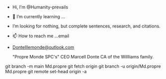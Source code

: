 - Hi, I’m @Humanity-prevails
- 🌱 I’m currently learning ...
- I’m looking for nothing, but complete sentences, research, and citations.
- 📫 How to reach me ...email

- Dontelllemonde@outlook.com


   "Propre Monde SPC's" CEO
     Marcell Donte CA of the Willliams family.

<!---
Humanity-prevails/Humanity-prevails is a ✨ special ✨ repository because its `README.md` (this file) appears on your GitHub profile.
You can click the Preview link to take a look at your changes.
--->
git branch -m main Md.propre
git fetch origin
git branch -u origin/Md.propre Md.propre
git remote set-head origin -a
